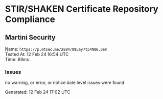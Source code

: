 # STIR/SHAKEN Certificate Repository Compliance

## Martini Security

Name: `https://p.mtsec.me/2884/O9Lay7tp4N86.pem`\
Tested At: 12 Feb 24 16:54 UTC\
Time: 99ms

### Issues

no warning, or error, or notice date level issues were found

Generated: 12 Feb 24 17:02 UTC